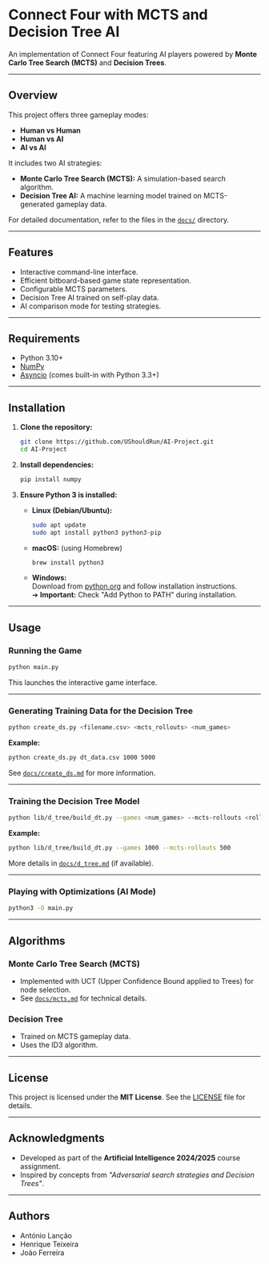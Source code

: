 # Connect Four with MCTS and Decision Tree AI

An implementation of Connect Four featuring AI players powered by **Monte Carlo Tree Search (MCTS)** and **Decision Trees**.

---

## Overview

This project offers three gameplay modes:
- **Human vs Human**
- **Human vs AI**
- **AI vs AI**

It includes two AI strategies:
- **Monte Carlo Tree Search (MCTS):** A simulation-based search algorithm.
- **Decision Tree AI:** A machine learning model trained on MCTS-generated gameplay data.

For detailed documentation, refer to the files in the [`docs/`](./docs) directory.

---

## Features

- Interactive command-line interface.
- Efficient bitboard-based game state representation.
- Configurable MCTS parameters.
- Decision Tree AI trained on self-play data.
- AI comparison mode for testing strategies.

---

## Requirements

- Python 3.10+
- [NumPy](https://numpy.org/)
- [Asyncio](https://docs.python.org/3/library/asyncio.html) (comes built-in with Python 3.3+)

---

## Installation

1. **Clone the repository:**
    ```bash
    git clone https://github.com/UShouldRun/AI-Project.git
    cd AI-Project
    ```

2. **Install dependencies:**

    ```bash
    pip install numpy
    ```

3. **Ensure Python 3 is installed:**

    - **Linux (Debian/Ubuntu):**
        ```bash
        sudo apt update
        sudo apt install python3 python3-pip
        ```
    - **macOS:** (using Homebrew)
        ```bash
        brew install python3
        ```
    - **Windows:**  
        Download from [python.org](https://www.python.org/) and follow installation instructions.  
        ➔ **Important:** Check "Add Python to PATH" during installation.

---

## Usage

### Running the Game
```bash
python main.py
```

This launches the interactive game interface.

---

### Generating Training Data for the Decision Tree
```bash
python create_ds.py <filename.csv> <mcts_rollouts> <num_games>
```

**Example:**
```bash
python create_ds.py dt_data.csv 1000 5000
```

See [`docs/create_ds.md`](./docs/create_ds.md) for more information.

---

### Training the Decision Tree Model
```bash
python lib/d_tree/build_dt.py --games <num_games> --mcts-rollouts <rollouts_per_move>
```

**Example:**
```bash
python lib/d_tree/build_dt.py --games 1000 --mcts-rollouts 500
```

More details in [`docs/d_tree.md`](./docs/d_tree.md) (if available).

---

### Playing with Optimizations (AI Mode)
```bash
python3 -O main.py
```

---

## Algorithms

### Monte Carlo Tree Search (MCTS)
- Implemented with UCT (Upper Confidence Bound applied to Trees) for node selection.
- See [`docs/mcts.md`](./docs/mcts.md) for technical details.

### Decision Tree
- Trained on MCTS gameplay data.
- Uses the ID3 algorithm.

---

## License

This project is licensed under the **MIT License**. See the [LICENSE](./LICENSE) file for details.

---

## Acknowledgments

- Developed as part of the **Artificial Intelligence 2024/2025** course assignment.
- Inspired by concepts from *"Adversarial search strategies and Decision Trees"*.

---

## Authors

- António Lanção
- Henrique Teixeira
- João Ferreira
